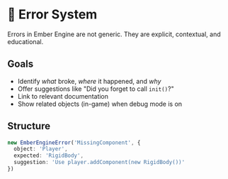 # 🚨 Error System

Errors in Ember Engine are not generic. They are explicit, contextual, and educational.

## Goals

- Identify *what* broke, *where* it happened, and *why*
- Offer suggestions like "Did you forget to call `init()`?"
- Link to relevant documentation
- Show related objects (in-game) when debug mode is on

## Structure

```ts
new EmberEngineError('MissingComponent', {
  object: 'Player',
  expected: 'RigidBody',
  suggestion: 'Use player.addComponent(new RigidBody())'
})
```

